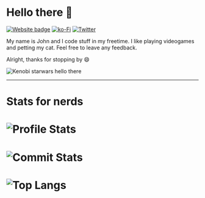 # Hello there 👋
[![Website badge](https://img.shields.io/static/v1?label=Website&color=pink&message=panjohnny.vercel.app&style=flat-square)](https://panjohnny.vercel.app)
[![ko-Fi](https://img.shields.io/badge/Ko--Fi-PanJohnny%20-hotpink?logo=kofi&logoColor=white)](https://ko-fi.com/H2H8E3DX9)
[![Twitter](https://img.shields.io/twitter/follow/PanJohnny.1?label=Twitter)](https://twitter.com/PanJohnny.1)

My name is John and I code stuff in my freetime. I like playing videogames and petting my cat. Feel free to leave any feedback.

Alright, thanks for stopping by 😄

![Kenobi starwars hello there](https://media4.giphy.com/media/xTiIzJSKB4l7xTouE8/giphy.gif)

---

# Stats for nerds
# ![Profile Stats](https://github-readme-stats.vercel.app/api?username=PanJohnny&count_private=true&show_icons=true&include_all_commits=true&hide_border=true&theme=tokyonight)

# ![Commit Stats](https://github-readme-streak-stats.herokuapp.com/?user=PanJohnny&hide_border=true&theme=tokyonight)

# ![Top Langs](https://github-readme-stats.vercel.app/api/top-langs/?username=PanJohnny&hide_border=true&theme=tokyonight)

